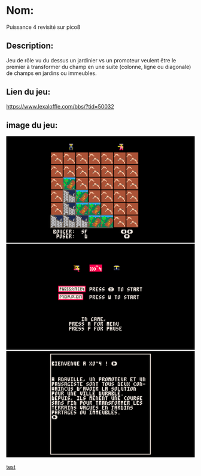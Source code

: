 # Nom:

Puissance 4 revisité sur pico8

## Description:

Jeu de rôle vu du dessus
un jardinier vs un promoteur veulent être le premier à transformer du champ en une suite (colonne, ligne ou diagonale) de champs en jardins ou immeubles.

## Lien du jeu:

https://www.lexaloffle.com/bbs/?tid=50032

## image du jeu:

![screenshot1](https://raw.githubusercontent.com/jeremyzynger/pico8/main/Screenshot%20from%202022-11-03%2015-05-58.png "jeu1")
![screenshot2](https://raw.githubusercontent.com/jeremyzynger/pico8/main/Screenshot%20from%202022-11-03%2015-02-52.png "jeu2")
![screenshot3](https://raw.githubusercontent.com/jeremyzynger/pico8/main/Screenshot%20from%202022-11-03%2015-04-58.png "jeu3")

[test](https://raw.githubusercontent.com/jeremyzynger/pico8/main/Screenshot%20from%202022-11-03%2015-05-58.png)


